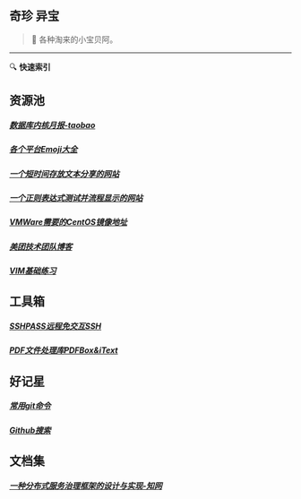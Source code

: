 ## 奇珍 异宝

> :white_flower: 各种淘来的小宝贝阿。 
-----
:mag: **快速索引**
## 资源池

##### [数据库内核月报-taobao](http://mysql.taobao.org/monthly/)
##### [各个平台Emoji大全](https://emojipedia.org/)
##### [一个短时间存放文本分享的网站](https://paste.ubuntu.com/)
##### [一个正则表达式测试并流程显示的网站](https://regexper.com/)
##### [VMWare需要的CentOS镜像地址](http://archive.kernel.org/centos-vault/)
##### [美团技术团队博客](https://tech.meituan.com/)
##### [VIM基础练习](https://www.openvim.com/sandbox.html)

## 工具箱

##### [SSHPASS远程免交互SSH](treasure/docs/SSHPASS.md)
##### [PDF文件处理库PDFBox&iText](treasure/index)

## 好记星

##### [常用git命令](treasure/docs/常用git命令.md)
##### [Github搜索](treasure/docs/Github搜索.md)

## 文档集
##### [一种分布式服务治理框架的设计与实现-知网](https://kns.cnki.net/kcms/detail/detail.aspx?dbcode=CMFD&dbname=CMFD201701&filename=1016119555.nh)





